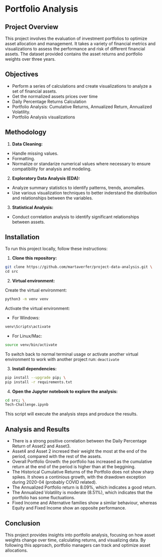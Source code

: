 # Portfolio Analysis

## Project Overview

This project involves the evaluation of investment portfolios to optimize asset allocation and management. It takes a variety of financial metrics and visualizations to assess the performance and risk of different financial assets. The dataset provided contains the asset returns and portfolio weights over three years.

## Objectives 

- Perform a series of calculations and create visualizations to analyze a set of financial assets.
- Get the normalized assets prices over time
- Daily Percentage Returns Calculation
- Portfolio Analysis: Cumulative Returns, Annualized Return, Annualized Volatility.
- Portfolio Analysis visualizations

## Methodology

1. **Data Cleaning:**
- Handle missing values.
- Formatting.
- Normalize or standarize numerical values where necessary to ensure compatibility for analysis and modeling.
2. **Exploratory Data Analysis (EDA):**
- Analyze summary statistics to identify patterns, trends, anomalies.
- Use various visualization techniques to better inderstand the distribution and relationships between the variables.
3. **Statistical Analysis:**
- Conduct correlation analysis to identify significant relationships between assets.

## Installation

To run this project locally, follow these instructions:

1. **Clone this repository:**

```bash
git clone https://github.com/martaverfer/project-data-analysis.git \
cd src
```

2. **Virtual environment:**

Create the virtual environment: 
```bash
python3 -m venv venv
```

Activate the virtual environment:

- For Windows: 
```bash
venv\Scripts\activate
```

- For Linux/Mac: 
```bash
source venv/bin/activate
```

To switch back to normal terminal usage or activate another virtual environment to work with another project run:
```deactivate```

3. **Install dependencies:**

```bash
pip install --upgrade pip; \
pip install -r requirements.txt
```

4. **Open the Jupyter notebook to explore the analysis:**

```bash
cd src; \
Tech-Challenge.ipynb
```

This script will execute the analysis steps and produce the results.

## Analysis and Results

- There is a strong positive correlation between the Daily Percentage Return of Asset2 and Asset3.
- Asset4 and Asset 2 incresed their weight the most at the end of the period, compared with the rest of the assets.
- Overall Portfolio Growth: the portfolio has increased as the cumulative return at the end of the period is higher than at the beggining.
- The Historical Cumulative Returns of the Portfolio does not show sharp spikes. It shows a continious growth, with the drawdown exception during 2020-04 (probably COVID related).
- The Annualized Portfolio return is 8.09%, which indicates a good return.
- The Annualized Volatility is moderate (8.51%), which indicates that the portfolio has some fluctuations.
- Fixed Income and Alternative families show a similar behaviour, whereas Equity and Fixed Income show an opposite performance. 

## Conclusion

This project provides insights into portfolio analysis, focusing on how asset weights change over time, calculating returns, and visualizing data. By following this approach, portfolio managers can track and optimize asset allocations.
